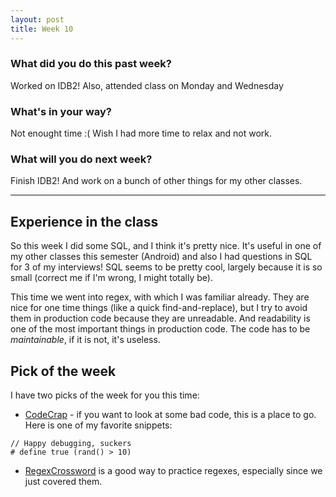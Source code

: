 ```yaml
---
layout: post
title: Week 10
---
```


### __What did you do this past week?__
Worked on IDB2! Also, attended class on Monday and Wednesday

### __What's in your way?__
Not enought time :( Wish I had more time to relax and not work. 

### __What will you do next week?__
Finish IDB2! And work on a bunch of other things for my other classes. 

---

## Experience in the class
So this week I did some SQL, and I think it's pretty nice. It's useful in one of my other classes this semester (Android)
and also I had questions in SQL for 3 of my interviews!
SQL seems to be pretty cool, largely because it is so small (correct me if I'm wrong, I might totally be). 

This time we went into regex, with which I was familiar already. They are nice for one time things 
(like a quick find-and-replace), but I try to avoid them in production code because they are unreadable. 
And readability is one of the most important things in production code. The code has to be *maintainable*,
if it is not, it's useless. 

## Pick of the week
I have two picks of the week for you this time:

* [CodeCrap](http://codecrap.com/content/best/) - if you want to look at some bad code, this is a place to go. 
Here is one of my favorite snippets: 

```
// Happy debugging, suckers
# define true (rand() > 10)
```
* [RegexCrossword](https://regexcrossword.com/) is a good way to practice regexes, especially since we just covered them. 
